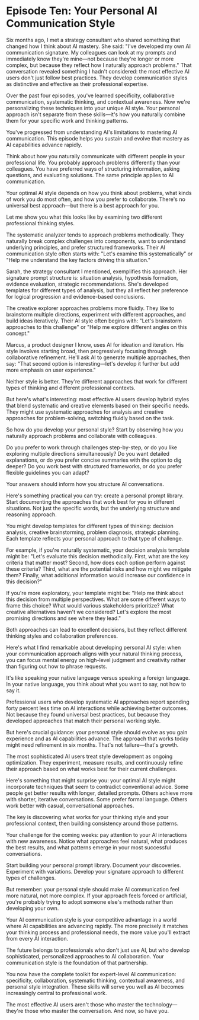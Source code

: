 # Episode Ten: Your Personal AI Communication Style

Six months ago, I met a strategy consultant who shared something that changed how I think about AI mastery. She said: "I've developed my own AI communication signature. My colleagues can look at my prompts and immediately know they're mine—not because they're longer or more complex, but because they reflect how I naturally approach problems." <break time="0.5s" /> That conversation revealed something I hadn't considered: the most effective AI users don't just follow best practices. They develop communication styles as distinctive and effective as their professional expertise.

Over the past four episodes, you've learned specificity, collaborative communication, systematic thinking, and contextual awareness. Now we're personalizing these techniques into your unique AI style. Your personal approach isn't separate from these skills—it's how you naturally combine them for your specific work and thinking patterns.

You've progressed from understanding AI's limitations to mastering AI communication. This episode helps you sustain and evolve that mastery as AI capabilities advance rapidly.

Think about how you naturally communicate with different people in your professional life. You probably approach problems differently than your colleagues. You have preferred ways of structuring information, asking questions, and evaluating solutions. The same principle applies to AI communication.

Your optimal AI style depends on how you think about problems, what kinds of work you do most often, and how you prefer to collaborate. There's no universal best approach—but there is a best approach for you.

Let me show you what this looks like by examining two different professional thinking styles.

The systematic analyzer tends to approach problems methodically. They naturally break complex challenges into components, want to understand underlying principles, and prefer structured frameworks. Their AI communication style often starts with: "Let's examine this systematically" or "Help me understand the key factors driving this situation."

Sarah, the strategy consultant I mentioned, exemplifies this approach. Her signature prompt structure is: situation analysis, hypothesis formation, evidence evaluation, strategic recommendations. She's developed templates for different types of analysis, but they all reflect her preference for logical progression and evidence-based conclusions.

The creative explorer approaches problems more fluidly. They like to brainstorm multiple directions, experiment with different approaches, and build ideas iteratively. Their AI style often begins with: "Let's brainstorm approaches to this challenge" or "Help me explore different angles on this concept."

Marcus, a product designer I know, uses AI for ideation and iteration. His style involves starting broad, then progressively focusing through collaborative refinement. He'll ask AI to generate multiple approaches, then say: "That second option is interesting—let's develop it further but add more emphasis on user experience."

Neither style is better. They're different approaches that work for different types of thinking and different professional contexts.

But here's what's interesting: most effective AI users develop hybrid styles that blend systematic and creative elements based on their specific needs. They might use systematic approaches for analysis and creative approaches for problem-solving, switching fluidly based on the task.

So how do you develop your personal style? Start by observing how you naturally approach problems and collaborate with colleagues.

Do you prefer to work through challenges step-by-step, or do you like exploring multiple directions simultaneously? Do you want detailed explanations, or do you prefer concise summaries with the option to dig deeper? Do you work best with structured frameworks, or do you prefer flexible guidelines you can adapt?

Your answers should inform how you structure AI conversations.

Here's something practical you can try: create a personal prompt library. Start documenting the approaches that work best for you in different situations. Not just the specific words, but the underlying structure and reasoning approach.

You might develop templates for different types of thinking: decision analysis, creative brainstorming, problem diagnosis, strategic planning. Each template reflects your personal approach to that type of challenge.

For example, if you're naturally systematic, your decision analysis template might be: "Let's evaluate this decision methodically. First, what are the key criteria that matter most? Second, how does each option perform against these criteria? Third, what are the potential risks and how might we mitigate them? Finally, what additional information would increase our confidence in this decision?"

If you're more exploratory, your template might be: "Help me think about this decision from multiple perspectives. What are some different ways to frame this choice? What would various stakeholders prioritize? What creative alternatives haven't we considered? Let's explore the most promising directions and see where they lead."

Both approaches can lead to excellent decisions, but they reflect different thinking styles and collaboration preferences.

Here's what I find remarkable about developing personal AI style: when your communication approach aligns with your natural thinking process, you can focus mental energy on high-level judgment and creativity rather than figuring out how to phrase requests.

It's like speaking your native language versus speaking a foreign language. In your native language, you think about what you want to say, not how to say it.

Professional users who develop systematic AI approaches report spending forty percent less time on AI interactions while achieving better outcomes. Not because they found universal best practices, but because they developed approaches that match their personal working style.

But here's crucial guidance: your personal style should evolve as you gain experience and as AI capabilities advance. The approach that works today might need refinement in six months. That's not failure—that's growth.

The most sophisticated AI users treat style development as ongoing optimization. They experiment, measure results, and continuously refine their approach based on what works best for their current challenges.

Here's something that might surprise you: your optimal AI style might incorporate techniques that seem to contradict conventional advice. Some people get better results with longer, detailed prompts. Others achieve more with shorter, iterative conversations. Some prefer formal language. Others work better with casual, conversational approaches.

The key is discovering what works for your thinking style and your professional context, then building consistency around those patterns.

Your challenge for the coming weeks: pay attention to your AI interactions with new awareness. Notice what approaches feel natural, what produces the best results, and what patterns emerge in your most successful conversations.

Start building your personal prompt library. Document your discoveries. Experiment with variations. Develop your signature approach to different types of challenges.

But remember: your personal style should make AI communication feel more natural, not more complex. If your approach feels forced or artificial, you're probably trying to adopt someone else's methods rather than developing your own.

Your AI communication style is your competitive advantage in a world where AI capabilities are advancing rapidly. The more precisely it matches your thinking process and professional needs, the more value you'll extract from every AI interaction.

The future belongs to professionals who don't just use AI, but who develop sophisticated, personalized approaches to AI collaboration. Your communication style is the foundation of that partnership.

You now have the complete toolkit for expert-level AI communication: specificity, collaboration, systematic thinking, contextual awareness, and personal style integration. These skills will serve you well as AI becomes increasingly central to professional work.

The most effective AI users aren't those who master the technology—they're those who master the conversation. And now, so have you.
